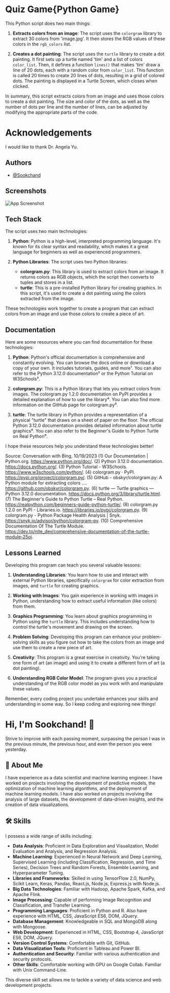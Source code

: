 
#  Quiz Game{Python Game}
This Python script does two main things:

1. **Extracts colors from an image**: The script uses the `colorgram` library to extract 30 colors from 'image.jpg'. It then stores the RGB values of these colors in the `rgb_colors` list.

2. **Creates a dot painting**: The script uses the `turtle` library to create a dot painting. It first sets up a turtle named 'tim' and a list of colors `color_list`. Then, it defines a function `lines()` that makes 'tim' draw a line of 20 dots, each with a random color from `color_list`. This function is called 20 times to create 20 lines of dots, resulting in a grid of colored dots. The painting is displayed in a Turtle Screen, which closes when clicked.

In summary, this script extracts colors from an image and uses those colors to create a dot painting. The size and color of the dots, as well as the number of dots per line and the number of lines, can be adjusted by modifying the appropriate parts of the code.
#  Acknowledgements
I would like to thank Dr. Angela Yu.
## Authors

- [@Sookchand](https://github.com/Sookchand)


## Screenshots

![App Screenshot](https://via.placeholder.com/468x300?text=App+Screenshot+Here)


## Tech Stack
The script uses two main technologies:

1. **Python**: Python is a high-level, interpreted programming language. It's known for its clear syntax and readability, which makes it a great language for beginners as well as experienced programmers.

2. **Python Libraries**: The script uses two Python libraries:
   - **colorgram.py**: This library is used to extract colors from an image. It returns colors as RGB objects, which the script then converts to tuples and stores in a list.
   - **turtle**: This is a pre-installed Python library for creating graphics. In this script, it's used to create a dot painting using the colors extracted from the image.

These technologies work together to create a program that can extract colors from an image and use those colors to create a piece of art.
## Documentation
Here are some resources where you can find documentation for these technologies:

1. **Python**: Python's official documentation is comprehensive and constantly evolving. You can browse the docs online or download a copy of your own. It includes tutorials, guides, and more¹. You can also refer to the Python 3.12.0 documentation² or the Python Tutorial on W3Schools³.

2. **colorgram.py**: This is a Python library that lets you extract colors from images. The colorgram.py 1.2.0 documentation on PyPI provides a detailed explanation of how to use the library⁴. You can also find more information on the GitHub page for colorgram.py⁵.

3. **turtle**: The turtle library in Python provides a representation of a physical "turtle" that draws on a sheet of paper on the floor. The official Python 3.12.0 documentation provides detailed information about turtle graphics⁸. You can also refer to the Beginner's Guide to Python Turtle on Real Python⁹.

I hope these resources help you understand these technologies better!

Source: Conversation with Bing, 10/19/2023
(1) Our Documentation | Python.org. https://www.python.org/doc/.
(2) Python 3.12.0 documentation. https://docs.python.org/.
(3) Python Tutorial - W3Schools. https://www.w3schools.com/python/.
(4) colorgram.py · PyPI. https://pypi.org/project/colorgram.py/.
(5) GitHub - obskyr/colorgram.py: A Python module for extracting colors .... https://github.com/obskyr/colorgram.py.
(6) turtle — Turtle graphics — Python 3.12.0 documentation. https://docs.python.org/3/library/turtle.html.
(7) The Beginner's Guide to Python Turtle – Real Python. https://realpython.com/beginners-guide-python-turtle/.
(8) colorgram.py 1.2.0 on PyPI - Libraries.io. https://libraries.io/pypi/colorgram.py.
(9) colorgram.py - Python Package Health Analysis | Snyk. https://snyk.io/advisor/python/colorgram-py.
(10) Comprehensive Documentation Of The Turtle Module. https://dev.to/nite_dev/comprehensive-documentation-of-the-turtle-module-25oj.
## Lessons Learned
Developing this program can teach you several valuable lessons:

1. **Understanding Libraries**: You learn how to use and interact with external Python libraries, specifically `colorgram` for color extraction from images, and `turtle` for creating graphics.

2. **Working with Images**: You gain experience in working with images in Python, understanding how to extract useful information (like colors) from them.

3. **Graphics Programming**: You learn about graphics programming in Python using the `turtle` library. This includes understanding how to control the turtle's movement and drawing on the screen.

4. **Problem Solving**: Developing this program can enhance your problem-solving skills as you figure out how to take the colors from an image and use them to create a new piece of art.

5. **Creativity**: This program is a great exercise in creativity. You're taking one form of art (an image) and using it to create a different form of art (a dot painting).

6. **Understanding RGB Color Model**: The program gives you a practical understanding of the RGB color model as you work with and manipulate these values.

Remember, every coding project you undertake enhances your skills and understanding in some way. So I keep coding and exploring new things!
# Hi, I'm Sookchand! 👋

Strive to improve with each passing moment, surpassing the person I was in the previous minute, the previous hour, and even the person you were yesterday.
## 🚀 About Me
I have experience as a data scientist and machine learning engineer. I have worked on projects involving the development of predictive models, the optimization of machine learning algorithms, and the deployment of machine learning models. I have also worked on projects involving the analysis of large datasets, the development of data-driven insights, and the creation of data visualizations.
## 🛠 Skills
I possess a wide range of skills including:

- **Data Analysis**: Proficient in Data Exploration and Visualization, Model Evaluation and Analysis, and Regression Analysis.
- **Machine Learning**: Experienced in Neural Network and Deep Learning, Supervised Learning (including Classification, Regression, and Time Series), Decision Trees and Random Forests, Ensemble Learning, and Hyperparameter Tuning.
- **Libraries and Frameworks**: Skilled in using TensorFlow 2.0, NumPy, Scikit Learn, Keras, Pandas, React.js, Node.js, Express.js with Node.js.
- **Big Data Technologies**: Familiar with Hadoop, Apache Spark, Kafka, and Apache Flink.
- **Image Processing**: Capable of performing Image Recognition and Classification, and Transfer Learning.
- **Programming Languages**: Proficient in Python and R. Also have experience with HTML, CSS, JavaScript ES6, DOM, JQuery.
- **Database Management**: Knowledgeable in SQL and MongoDB along with Mongoose.
- **Web Development**: Experienced in HTML, CSS, Bootstrap 4, JavaScript ES6, DOM, JQuery.
- **Version Control Systems**: Comfortable with Git, GitHub.
- **Data Visualization Tools**: Proficient in Tableau and Power BI.
- **Authentication and Security**: Familiar with various authentication and security protocols.
- **Other Skills**: Comfortable working with GPU on Google Collab. Familiar with Unix Command-Line.

This diverse skill set allows me to tackle a variety of data science and web development projects.